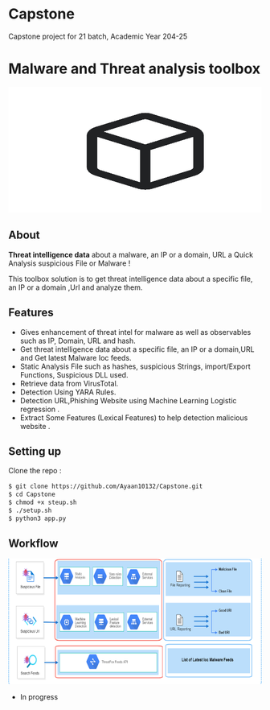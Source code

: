 # Capstone
Capstone project for 21 batch, Academic Year 204-25

# Malware and Threat analysis toolbox 



<img src="images/logo.png"  width=547 height=250 alt="ToolBox"/>

## About

 **Threat intelligence data** about a malware, an IP or a domain, URL  a Quick Analysis suspicious File or Malware ! 
 
 This toolbox solution is to get threat intelligence data about a specific file, an IP or a domain ,Url and analyze them.


## Features 

- Gives enhancement of threat intel for malware as well as observables such as IP, Domain, URL and hash.
- Get threat intelligence data about a specific file, an IP or a domain,URL and Get latest Malware Ioc feeds.
- Static Analysis File such as hashes, suspicious Strings, import/Export Functions, Suspicious DLL used.
- Retrieve data from VirusTotal.
- Detection Using YARA Rules.
- Detection URL,Phishing Website using Machine Learning Logistic regression .
- Extract Some Features (Lexical Features) to help detection malicious website .

## Setting up 

Clone the repo : 

    $ git clone https://github.com/Ayaan10132/Capstone.git
    $ cd Capstone
    $ chmod +x steup.sh
    $ ./setup.sh
    $ python3 app.py 




## Workflow 

<img src="images/architecture.png"  width=547 height=250 alt="Workflow"/>


- In progress
  








